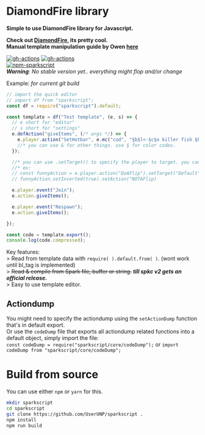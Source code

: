 # DiamondFire library
__Simple to use DiamondFire library for Javascript.__
    
__Check out [DiamondFire](https://mcdiamondfire.com), its pretty cool.__  
__Manual template manipulation guide by Owen [here](https://mcdiamondfire.com/threads/code-template-manipulation.51/)__  
  
[![gh-actions](https://github.com/UserUNP/sparkscript/actions/workflows/build.yml/badge.svg)](https://github.com/UserUNP/sparkscript/actions/workflows/sparkscript.yml)
[![gh-actions](https://github.com/UserUNP/sparkscript/actions/workflows/codeql.yml/badge.svg)](https://github.com/UserUNP/sparkscript/actions/workflows/codeql.yml)  
[![npm-sparkscript](https://nodei.co/npm/sparkscript.png)](https://npmjs.org/package/sparkscript)  
***Warning***: *No stable version yet.. everything might flop and/or change*  

Example: *for current git build*
```javascript
// import the quick editor
// import df from "sparkscript";
const df = require("sparkscript").default;

const template = df("Test template", (e, s) => {
  // e short for "editor"
  // s short for "settings"
  e.defAction("giveItems", (/* args */) => {
    e.player.action("SetHotbar", e.mc("cod", "§b§l<-§c§o killer fish §b§l->"), e.mc("bow", "§b§l<-§c§o le bow §b§l->"))
    //* you can use & for other things. use § for color codes.
  });

  //* you can use .setTarget() to specify the player to target. you can also chain it amongst other functions
  //* ex:
  // const funnyAction = e.player.action("DoAFlip").setTarget("Default")
  // funnyAction.setInverted(true).setAction("NOTAFlip)

  e.player.event("Join");
  e.action.giveItems();

  e.player.event("Respawn");
  e.action.giveItems();

});

const code = template.export();
console.log(code.compressed);
```
  
  
Key features:  
\> Read from template data with `require( ).default.from( )`. (wont work until bl_tag is implemented)  
\> ~~Read & compile from Spark file, buffer or string.~~ **_till spkc v2 gets an official release._**  
\> Easy to use template editor.  
  
## Actiondump
You might need to specify the actiondump using the `setActionDump` function that's in default export.  
Or use the `codeDump` file that exports all actiondump related functions into a default object, simply import the file:  
`const codeDump = require("sparkscript/core/codeDump");` or `import codeDump from "sparkscript/core/codeDump";`

# Build from source

You can use either `npm` or `yarn` for this.  

```sh
mkdir sparkscript
cd sparkscript
git clone https://github.com/UserUNP/sparkscript .
npm install
npm run build
```
